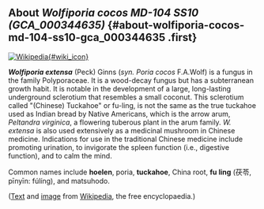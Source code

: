 About *Wolfiporia cocos MD-104 SS10 (GCA\_000344635)* {#about-wolfiporia-cocos-md-104-ss10-gca_000344635 .first}
-----------------------------------------------------

[![Wikipedia](/img/wikipedia_logo_v2_en.png){#wiki_icon}](http://en.wikipedia.org/wiki/Wolfiporia_extensa)

***Wolfiporia extensa*** (Peck) Ginns (*syn.* *Poria cocos* F.A.Wolf) is
a fungus in the family Polyporaceae. It is a wood-decay fungus but has a
subterranean growth habit. It is notable in the development of a large,
long-lasting underground sclerotium that resembles a small coconut. This
sclerotium called \"(Chinese) Tuckahoe\" or fu-ling, is not the same as
the true tuckahoe used as Indian bread by Native Americans, which is the
arrow arum, *Peltandra virginica*, a flowering tuberous plant in the
arum family. *W. extensa* is also used extensively as a medicinal
mushroom in Chinese medicine. Indications for use in the traditional
Chinese medicine include promoting urination, to invigorate the spleen
function (i.e., digestive function), and to calm the mind.

Common names include **hoelen**, poria, **tuckahoe**, China root, **fu
ling** (茯苓, pīnyīn: fúlíng), and matsuhodo.

([Text](http://en.wikipedia.org/wiki/Wolfiporia_extensa) and
[image](https://commons.wikimedia.org/wiki/File:Tuckahoe.jpg) from
[Wikipedia](http://en.wikipedia.org/), the free encyclopaedia.)
